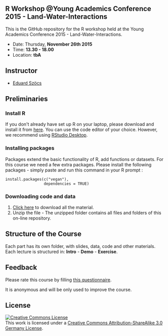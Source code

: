 R Workshop @Young Academics Conference 2015 - Land-Water-Interactions
--------------------------------

This is the GitHub repository for the R workshop held at the Young Academics Conference 2015 - Land-Water-Interactions.

* Date:   Thursday, **November 26th 2015**
* Time: **13.30 - 18.00** 
* Location: **tbA**



## Instructor

* [Eduard Szöcs](edild.github.io)


## Preliminaries

### Install R

If you don't already have set up R on your laptop, please download and install it from [here](http://cran.rstudio.com/). 
You can use the code editor of your choice. However, we recommend using [RStudio Desktop](http://www.rstudio.com/products/rstudio/download/).


### Installing packages

Packages extend the basic functionality of R, add functions or datasets.
For this course we need a few extra packages.  Please install the following packages - simply paste and run this command in your R prompt :

```{R}
install.packages(c("vegan"), 
                 dependencies = TRUE)
```


### Downloading code and data

1. [Click here](https://github.com/EDiLD/r_landau_2015/archive/master.zip) to download all the material.
2. Unzip the file - The unzipped folder contains all files and folders of this on-line repository.


## Structure of the Course

Each part has its own folder, with slides, data, code and other materials.
Each lecture is structured in: **Intro** - **Demo** - **Exercise**.


## Feedback

Please rate this course by filling [this questionnaire](http://goo.gl/forms/8x2m4TB9NM).

It is anonymous and will be only used to improve the course.


## License  
<a rel="license" href="http://creativecommons.org/licenses/by-sa/3.0/de/"><img alt="Creative Commons License" style="border-width:0" src="https://i.creativecommons.org/l/by-sa/3.0/de/88x31.png" /></a><br />This work is licensed under a <a rel="license" href="http://creativecommons.org/licenses/by-sa/3.0/de/">Creative Commons Attribution-ShareAlike 3.0 Germany License</a>.
